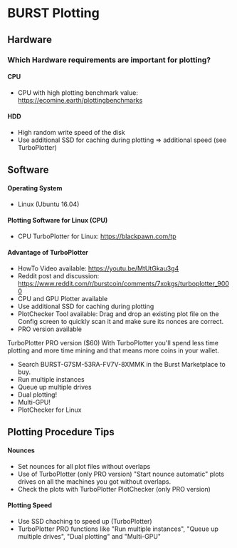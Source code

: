 # BURST Plotting

## Hardware

### Which Hardware requirements are important for plotting?

#### CPU
* CPU with high plotting benchmark value: https://ecomine.earth/plottingbenchmarks

#### HDD
* High random write speed of the disk
* Use additional SSD for caching during plotting => additional speed (see TurboPlotter)


## Software

#### Operating System
* Linux (Ubuntu 16.04)

#### Plotting Software for Linux (CPU)
* CPU TurboPlotter for Linux: https://blackpawn.com/tp 

#### Advantage of TurboPlotter
* HowTo Video available: https://youtu.be/MtUtGkau3g4
* Reddit post and discussion: https://www.reddit.com/r/burstcoin/comments/7xokgs/turboplotter_9000
* CPU and GPU Plotter available
* Use additional SSD for caching during plotting
* PlotChecker Tool available: Drag and drop an existing plot file on the Config screen to quickly scan it and make sure its nonces are correct.
* PRO version available

TurboPlotter PRO version ($60)
With TurboPlotter you'll spend less time plotting and more time mining and that means more coins in your wallet. 
* Search BURST-G7SM-53RA-FV7V-8XMMK in the Burst Marketplace to buy.
* Run multiple instances
* Queue up multiple drives
* Dual plotting!
* Multi-GPU!
* PlotChecker for Linux

## Plotting Procedure Tips

#### Nounces
* Set nounces for all plot files without overlaps
* Use of TurboPlotter (only PRO version) "Start nounce automatic" plots drives on all the machines you got without overlaps.
* Check the plots with TurboPlotter PlotChecker (only PRO version)

#### Plotting Speed
* Use SSD chaching to speed up (TurboPlotter)
* TurboPlotter PRO functions like "Run multiple instances", "Queue up multiple drives", "Dual plotting" and "Multi-GPU"
